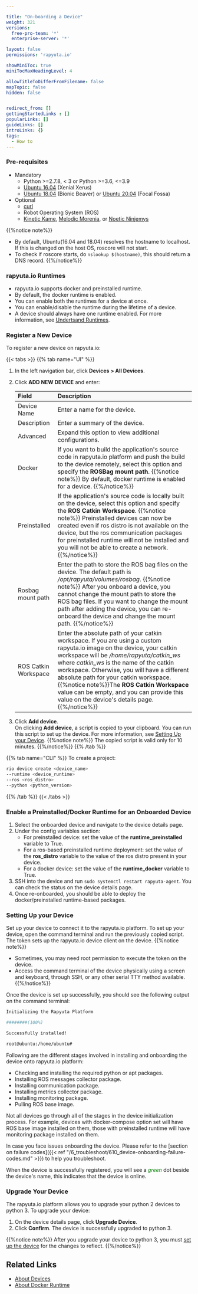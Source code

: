 ```yaml
---

title: "On-boarding a Device"
weight: 321
versions:
  free-pro-team: '*'
  enterprise-server: '*'

layout: false
permissions: 'rapyuta.io'

showMiniToc: true
miniTocMaxHeadingLevel: 4

allowTitleToDifferFromFilename: false
mapTopic: false
hidden: false


redirect_from: []
gettingStartedLinks : []
popularLinks: []
guideLinks: []
introLinks: {}
tags:
  - How to
---
```


### Pre-requisites

* Mandatory
   * Python >=2.7.8, < 3 or Python >=3.6, <=3.9
   * [Ubuntu 16.04](http://releases.ubuntu.com/16.04/) (Xenial Xerus)
   * [Ubuntu 18.04](http://releases.ubuntu.com/18.04/) (Bionic Beaver) or [Ubuntu 20.04](https://releases.ubuntu.com/20.04/) (Focal Fossa)
* Optional
    * [curl](https://curl.haxx.se/)
    * Robot Operating System (ROS)
    * [Kinetic Kame](http://wiki.ros.org/kinetic), [Melodic Morenia](http://wiki.ros.org/melodic), or [Noetic Ninjemys](http://wiki.ros.org/noetic)

{{%notice note%}}
 * By default, Ubuntu(16.04 and 18.04) resolves the hostname to localhost. If this is changed on the host OS, roscore will not start. 
 * To check if roscore starts, do `nslookup $(hostname)`, this should return a DNS record.
{{%/notice%}}

### rapyuta.io Runtimes

* rapyuta.io supports docker and preinstalled runtime. 
* By default, the docker runtime is enabled. 
* You can enable both the runtimes for a device at once.
* You can enable/disable the runtime during the lifetime of a device. 
* A device should always have one runtime enabled.
For more information, see [Undertsand Runtimes](/5_deep-dives/51_managing-devices/511_device-runtime/).

### Register a New Device

To register a new device on rapyuta.io:

{{< tabs >}}
{{% tab name="UI" %}}
1. In the left navigation bar, click **Devices > All Devices**.
2. Click **ADD NEW DEVICE** and enter:
   <table>
      <tr style="background-color:#F8F8F8;">
         <td> <b>Field</b></td>
         <td> <b>Description</b></td>
      </tr>
      <tbody>
         <tr>
            <td>Device Name</td>
            <td>Enter a name for the device.</td>
         </tr>
          <tr>
            <td>Description  </td>
            <td>Enter a summary of the device. </td>
         </tr>
           <tr>
            <td>Advanced  </td>
            <td>Expand this option to view additional configurations.</td>
         </tr>
         <tr>
            <td> Docker </td>
            <td>If you want to build the application's source code in rapyuta.io platform and push the build to the device remotely, select this option and specify the <b>ROSBag mount path</b>. {{%notice note%}} By default, docker runtime is enabled for a device.
      {{%/notice%}} </td> 
         </tr>
          <tr>
            <td> Preinstalled</td>
            <td>If the application's source code is locally built on the device, select this option and specify the <b>ROS Catkin Workspace</b>. {{%notice note%}} Preinstalled devices can now be created even if ros distro is not available on the device, but the ros communication packages for preinstalled runtime will not be installed and you will not be able to create a network. 
      {{%/notice%}} </td> 
         </tr>
         <tr>
            <td> Rosbag mount path </td>
            <td> Enter the path to store the ROS bag files on the device. The default path is <i>/opt/rapyuta/volumes/rosbag</i>. {{%notice note%}} After you onboard a device, you cannot change the mount path to store the ROS bag files. If you want to change the mount path after adding the device, you can re-onboard the device 	and change the mount path. 
      {{%/notice%}}  </td>
         </tr>
         <tr>
            <td> ROS Catkin Workspace </td>
            <td> Enter the absolute path of your catkin workspace. If you are using a custom rapyuta.io image on the device, your catkin workspace will be <i>/home/rapyuta/catkin_ws</i> where <i>catkin_ws</i> is the name of the catkin workspace. Otherwise, you will have a different absolute path for your catkin workspace. {{%notice note%}}The <b>ROS Catkin Workspace</b> value can be empty, and you can provide this value on the device's details page. 
      {{%/notice%}}</td>
         </tr>
      </tbody>
   </table>

3. Click **Add device**.  
   On clicking <b>Add device</b>, a script is copied to your clipboard. You can run this script to set up the device. For more information, see [Setting Up your Device](/3_how-tos/32_device-management/321_onboarding-a-device/#setting-up-your-device).
   {{%notice note%}}
   The copied script is valid only for 10 minutes.
   {{%/notice%}}
{{% /tab %}}

{{% tab name="CLI" %}}
To create a project:
```Bash
rio device create <device_name> 
--runtime <device_runtime> 
--ros <ros_distro> 
--python <python_version>
```
{{% /tab %}}
{{< /tabs >}}
 
### Enable a Preinstalled/Docker Runtime for an Onboarded Device

1. Select the onboarded device and navigate to the device details page.
2. Under the config variables section:
   * For preinstalled device: set the value of the **runtime_preinstalled** variable to True.
   * For a ros-based preinstalled runtime deployment: set the value of the **ros_distro** variable to the value of the ros distro present in your device.
   * For a docker device: set the value of the **runtime_docker** variable to True.
3. SSH into the device and run `sudo systemctl restart rapyuta-agent`. You can check the status on the device details page.
4. Once re-onboarded, you should be able to deploy the docker/preinstalled runtime-based packages.


### Setting Up your Device

Set up your device to connect it to the rapyuta.io platform. To set up your device, open the command terminal and run the previously copied script.
The token sets up the rapyuta.io device client on the device. 
{{%notice note%}}
* Sometimes, you may need root permission to execute the token on the device.
* Access the command terminal of the device physically using a screen and keyboard, through SSH, or any other serial TTY method available. 
{{%/notice%}}

Once the device is set up successfully, you should see the following output on the command terminal:
```bash
Initializing the Rapyuta Platform

########(100%)

Successfully installed!

root@ubuntu:/home/ubuntu#
```

Following are the different stages involved in installing and onboarding the device onto rapyuta.io platform:
<!--The process of installing a device consists of different stages towards successful completion of onboarding the device onto rapyuta.io.
These stages are described below: -->
* Checking and installing the required python or apt packages.
* Installing ROS messages collector package.
* Installing communication package.
* Installing metrics collector package.
* Installing monitoring package.
* Pulling ROS base image.

Not all devices go through all of the stages in the device initialization process. For example, devices with docker-compose option set will have ROS base image installed on them, those with preinstalled runtime will have monitoring package installed on them.

In case you face issues onboarding the device. Please refer to the [section on failure codes]({{< ref "/6_troubleshoot/610_device-onboarding-failure-codes.md" >}}) to help you troubleshoot.

When the device is successfully registered, you will see a <span style="color:green">*green*</span> dot beside the device's name, this indicates that the device is online.

### Upgrade Your Device

The rapyuta.io platform allows you to upgrade your python 2 devices to python 3. To upgrade your device:

1. On the device details page, click **Upgrade Device**.
2. Click **Confirm**. The device is successfully upgraded to python 3.

{{%notice note%}}
After you upgrade your device to python 3, you must [set up the device](/3_how-tos/32_device-management/321_onboarding-a-device/#setting-up-your-device) for the changes to reflect.
{{%/notice%}} 

## Related Links
* [About Devices](/1_understanding-rio/12_core-concepts/#device-management)
* [About Docker Runtime](/5_deep-dives/51_managing-devices/511_device-runtime/#dockercompose-runtime-for-device)
